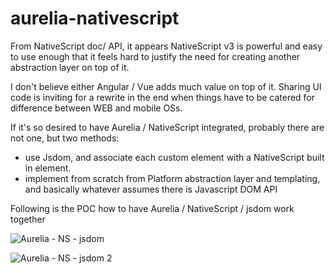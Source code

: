 # aurelia-nativescript

From NativeScript doc/ API, it appears NativeScript v3 is powerful and easy to use enough that it feels hard to justify the need for creating another abstraction layer on top of it.

I don't believe either Angular / Vue adds much value on top of it. Sharing UI code is inviting for a rewrite in the end when things have to be catered for difference between WEB and mobile OSs.

If it's so desired to have Aurelia / NativeScript integrated, probably there are not one, but two methods:

* use Jsdom, and associate each custom element with a NativeScript built in element.
* implement from scratch from Platform abstraction layer and templating, and basically whatever assumes there is Javascript DOM API

Following is the POC how to have Aurelia / NativeScript / jsdom work together

![Aurelia - NS - jsdom](https://i.imgur.com/pYCAogv.gif)


![Aurelia - NS - jsdom 2](https://i.imgur.com/Xy6ewYZ.gif)
